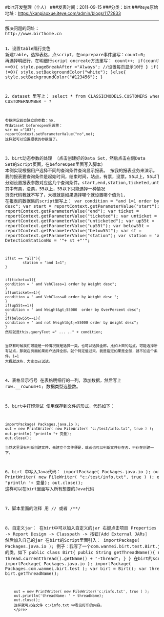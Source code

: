 #birt开发整理（个人）
###发表时间：2011-09-15
###分类：birt
###iteye原始地址：<a href="https://kanpiaoxue.iteye.com/admin/blogs/1172833" target="_blank">https://kanpiaoxue.iteye.com/admin/blogs/1172833</a>

---

<p> </p>
<pre name="code" class="java">解决问题的网址：
http://www.birthome.cn

1、设置table隔行变色
	新建table，选择表格，点script，在onprepare事件里写：count=0;
	再选择明细行，在明细行script oncreate方法里写：
	count++;
	if(count%10 ==0){
	style.pageBreakAfter ="Always"; //设置每页显示10行
	}
	if(count%2 !=0){
	style.setBackgroundColor("white");
	}else{
	style.setBackgroundColor("#123456");
	}

2、dataset 里写上：
	select *
	from CLASSICMODELS.CUSTOMERS
	where CUSTOMERNUMBER = ?
	
	参数绑定到自建立的参数：no,
	在dataset beforeopen里设置：
	var no ="103";
	reportContext.setParameterValue("no",no);
	这样就可以设置报表的参数值了。

3、birt动态参数的处理
（点击创建好的Data Set，然后点击右侧Data Set的Script页面，在beforeOpen里面写入脚本）
	本例实现根据用户选择不同的查询条件查询显示报表。
	按我的报表业务来演示。
	我的报表要查询条件是起始时间，结束时间，站点，有票，没票，55以上，55以下
	分别设置报表参数对应这几个查询条件。start,end,station,ticketed,unticketed,up55t,below55t
	其中有票，没票，55以上，55以下只能选择一种情况
	页面代码我就不写了，大概就是如果选择哪个就设置哪个值为1,
	在报表的数据集的script里写上：
	var condition = "and 1=1 order by Weight desc"; 
	var start = reportContext.getParameterValue("start");
	var end = reportContext.getParameterValue("end");
	var ticket = reportContext.getParameterValue("ticketed");
	var unticket = reportContext.getParameterValue("unticketed");
	var up55t = reportContext.getParameterValue("up55t");
	var below55t = reportContext.getParameterValue("below55t");
	var st = reportContext.getParameterValue("station");
	var station = "and DetectionStationNo = '"+ st +"'";
	
	if(st == "all"){
	        station = "and 1=1";
	}
	
	
	if(ticket==1){
	condition = " and VehClass=1 order by Weight desc";
	}
	if(unticket==1){
	condition = " and VehClass=0 order by Weight desc ";
	}
	if(up55t==1){
	condition = " and Weight&gt;55000  order by OverPercent desc";
	}
	if(below55t==1){
	condition = " and not Weight&gt;=55000 order by Weight desc";
	}
	然后就是this.queryText =" ... .." + condition;
	
	
	当然有时候我们可能是一种情况就是选择一类，也可以选择全部，比如上面的站点，可能选择所有站点，那就在页面如果用户选择全部，就个特定值过来，我是指定如果是全部，就不加这个条件，1=1
	大概就这些，大家自己试试。
	
4、表格显示行号
	在表格明细行的一列，添加数据，然后写上 row.__rownum+1; 数据类型选整数。	
	
5、birt中打印测试
	使用保存到文件的形式，代码如下：
	
	importPackage( Packages.java.io );
	out = new PrintWriter( new FileWriter( "c:/test/info.txt", true ) );
	out.println( "println "+ 变量);
	out.close();
	
	当然这里没有判断创建文件，先建立个文件便是，或者也可以判断文件存在否，不存在创建一下。
	
6、birt 中写入Java代码：
	importPackage( Packages.java.io );
	out = new PrintWriter( new FileWriter( "c:/test/info.txt", true ) );
	out.println( "println "+ 变量);
	out.close();
	这样可以在birt里面写入所有想要的Java代码

7、脚本里面的注释
	用 // 或者 /**/
	
8、自定义jar：
		在birt中可以加入自定义的jar
		右键点击项目 Properties -&gt; Report Design -&gt; Classpath -&gt; 按钮[Add External JARs]
		然后加入自己的jar 
		在birt的Script里面引入：
		importPackage( Packages.java.io );
		例子：我写了一个com.wanmei.birt.test.Birt.java 的类，如下
		public class Birt{
			public String getThreadName(){
				return Thread.currentThread().getName() + "-thread";
			}
		}
		在birt的script中写入
		importPackage( Packages.java.io );
		importPackage( Packages.com.wanmei.birt.test );
		var birt = Birt();
		var threadName = birt.getThreadName();
		
		out = new PrintWriter( new FileWriter('c:/info.txt', true ) );
		out.println('threadName: ' + threadName);
		out.close();
		这样就可以在文件 c:/info.txt 中看见打印的内容。
		</pre>